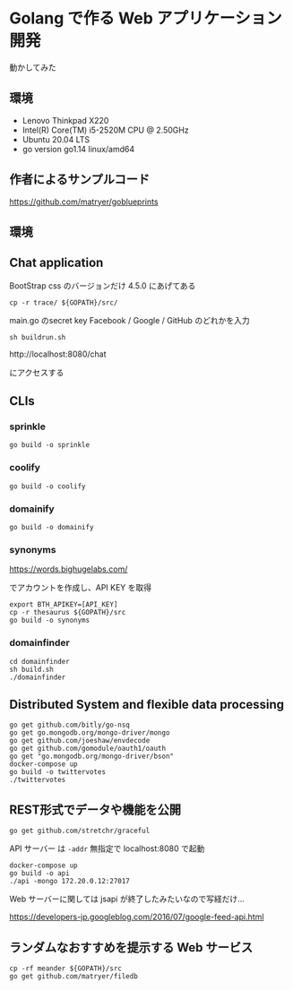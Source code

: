 # Golang で作る Web アプリケーション開発

動かしてみた

## 環境
* Lenovo Thinkpad X220
* Intel(R) Core(TM) i5-2520M CPU @ 2.50GHz
* Ubuntu 20.04 LTS
* go version go1.14 linux/amd64 

## 作者によるサンプルコード

https://github.com/matryer/goblueprints

## 環境



## Chat application


BootStrap css のバージョンだけ 4.5.0 にあげてある

```
cp -r trace/ ${GOPATH}/src/
```

main.go のsecret key Facebook / Google / GitHub のどれかを入力

```
sh buildrun.sh
```

http://localhost:8080/chat

にアクセスする

## CLIs


### sprinkle

```
go build -o sprinkle
```

### coolify

```
go build -o coolify
```
### domainify

```
go build -o domainify
```

### synonyms

https://words.bighugelabs.com/

でアカウントを作成し、API KEY を取得

```
export BTH_APIKEY=[API_KEY]
cp -r thesaurus ${GOPATH}/src
go build -o synonyms
```

### domainfinder

```
cd domainfinder
sh build.sh
./domainfinder
```

## Distributed System and flexible data processing

```
go get github.com/bitly/go-nsq
go get go.mongodb.org/mongo-driver/mongo
go get github.com/joeshaw/envdecode
go get github.com/gomodule/oauth1/oauth
go get "go.mongodb.org/mongo-driver/bson"
docker-compose up
go build -o twittervotes
./twittervotes
```

## REST形式でデータや機能を公開

```
go get github.com/stretchr/graceful
```

API サーバー は `-addr` 無指定で localhost:8080 で起動
```
docker-compose up
go build -o api
./api -mongo 172.20.0.12:27017
```

Web サーバーに関しては  jsapi が終了したみたいなので写経だけ…

https://developers-jp.googleblog.com/2016/07/google-feed-api.html

## ランダムなおすすめを提示する Web サービス

```
cp -rf meander ${GOPATH}/src
go get github.com/matryer/filedb
```
